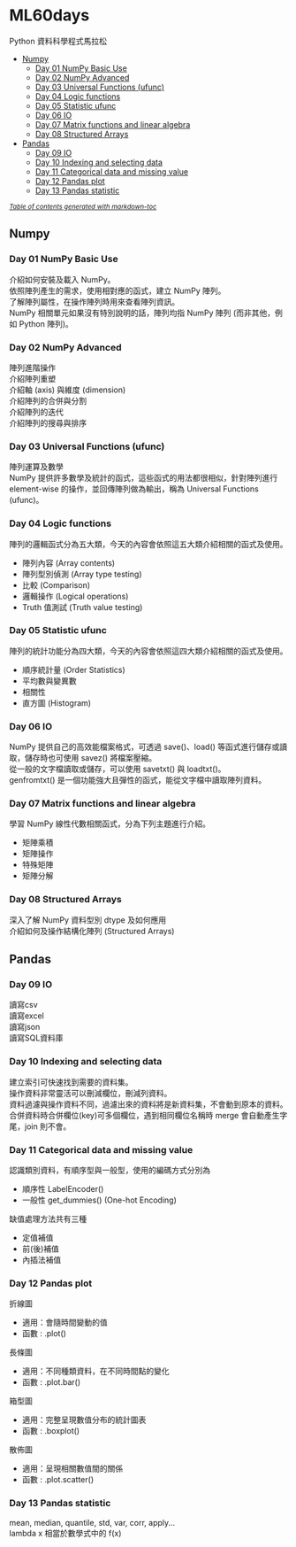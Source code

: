 # ML60days
Python 資料科學程式馬拉松
- [Numpy](#numpy)
  * [Day 01 NumPy Basic Use](#day-01-numpy-basic-use)
  * [Day 02 NumPy Advanced](#day-02-numpy-advanced)
  * [Day 03 Universal Functions (ufunc)](#day-03-universal-functions--ufunc-)
  * [Day 04 Logic functions](#day-04-logic-functions)
  * [Day 05 Statistic ufunc](#day-05-statistic-ufunc)
  * [Day 06 IO](#day-06-io)
  * [Day 07 Matrix functions and linear algebra](#day-07-matrix-functions-and-linear-algebra)
  * [Day 08 Structured Arrays](#day-08-structured-arrays)
- [Pandas](#pandas)
  * [Day 09 IO](#day-09-io)
  * [Day 10 Indexing and selecting data](#day-10-indexing-and-selecting-data)
  * [Day 11 Categorical data and missing value](#day-11-categorical-data-and-missing-value)
  * [Day 12 Pandas plot](#day-12-pandas-plot)
  * [Day 13 Pandas statistic](#day-13-pandas-statistic)


<small><i><a href='http://ecotrust-canada.github.io/markdown-toc/'>Table of contents generated with markdown-toc</a></i></small>

## Numpy
### Day 01 NumPy Basic Use
介紹如何安裝及載入 NumPy。<br>
依照陣列產生的需求，使用相對應的函式，建立 NumPy 陣列。<br>
了解陣列屬性，在操作陣列時用來查看陣列資訊。<br>
NumPy 相關單元如果沒有特別說明的話，陣列均指 NumPy 陣列 (而非其他，例如 Python 陣列)。<br>

### Day 02 NumPy Advanced
陣列進階操作<br>
介紹陣列重塑<br>
介紹軸 (axis) 與維度 (dimension)<br>
介紹陣列的合併與分割<br>
介紹陣列的迭代<br>
介紹陣列的搜尋與排序<br>

### Day 03 Universal Functions (ufunc)
陣列運算及數學<br>
NumPy 提供許多數學及統計的函式，這些函式的用法都很相似，針對陣列進行 element-wise 的操作，並回傳陣列做為輸出，稱為 Universal Functions (ufunc)。

### Day 04 Logic functions
陣列的邏輯函式分為五大類，今天的內容會依照這五大類介紹相關的函式及使用。
- 陣列內容 (Array contents)
- 陣列型別偵測 (Array type testing)
- 比較 (Comparison)
- 邏輯操作 (Logical operations)
- Truth 值測試 (Truth value testing)

### Day 05 Statistic ufunc
陣列的統計功能分為四大類，今天的內容會依照這四大類介紹相關的函式及使用。
- 順序統計量 (Order Statistics)
- 平均數與變異數
- 相關性
- 直方圖 (Histogram)

### Day 06 IO
NumPy 提供自己的高效能檔案格式，可透過 save()、load() 等函式進行儲存或讀取，儲存時也可使用 savez() 將檔案壓縮。<br>
從一般的文字檔讀取或儲存，可以使用 savetxt() 與 loadtxt()。<br>
genfromtxt() 是一個功能強大且彈性的函式，能從文字檔中讀取陣列資料。<br>

### Day 07 Matrix functions and linear algebra 
學習 NumPy 線性代數相關函式，分為下列主題進行介紹。
- 矩陣乘積
- 矩陣操作
- 特殊矩陣
- 矩陣分解

### Day 08 Structured Arrays
深入了解 NumPy 資料型別 dtype 及如何應用<br>
介紹如何及操作結構化陣列 (Structured Arrays)<br>

## Pandas
### Day 09 IO
讀寫csv<br>
讀寫excel<br>
讀寫json<br>
讀寫SQL資料庫<br>

### Day 10 Indexing and selecting data
建立索引可快速找到需要的資料集。<br>
操作資料非常靈活可以刪減欄位，刪減列資料。<br>
資料過濾與操作資料不同，過濾出來的資料將是新資料集，不會動到原本的資料。<br>
合併資料時合併欄位(key)可多個欄位，遇到相同欄位名稱時 merge 會自動產生字尾，join 則不會。<br>

### Day 11 Categorical data and missing value
認識類別資料，有順序型與一般型，使用的編碼方式分別為<br>
- 順序性 LabelEncoder()
- 一般性 get_dummies() (One-hot Encoding)

缺值處理方法共有三種<br>
- 定值補值
- 前(後)補值
- 內插法補值

### Day 12 Pandas plot
折線圖<br>
- 適用：會隨時間變動的值
- 函數 : .plot()

長條圖<br>
- 適用：不同種類資料，在不同時間點的變化
- 函數 : .plot.bar()

箱型圖<br>
- 適用：完整呈現數值分布的統計圖表
- 函數 : .boxplot()

散佈圖<br>
- 適用：呈現相關數值間的關係
- 函數 : .plot.scatter()

### Day 13 Pandas statistic
mean, median, quantile, std, var, corr, apply...<br>
lambda x 相當於數學式中的 f(x) 